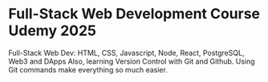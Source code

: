 # Full-Stack Web Development Course Udemy 2025
Full-Stack Web Dev: HTML, CSS, Javascript, Node, React, PostgreSQL, Web3 and DApps
Also, learning Version Control with Git and Github. Using Git commands make everything so much easier.